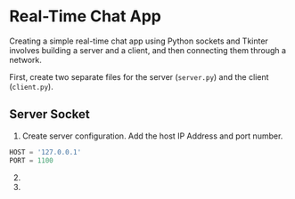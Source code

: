 # Real-Time Chat App
Creating a simple real-time chat app using Python sockets and Tkinter involves building a server and a client, and then connecting them through a network. 

First, create two separate files for the server (`server.py`) and the client (`client.py`).

## Server Socket
1. Create server configuration. Add the host IP Address and port number.
```python
HOST = '127.0.0.1'
PORT = 1100
```
2. 
3. 
